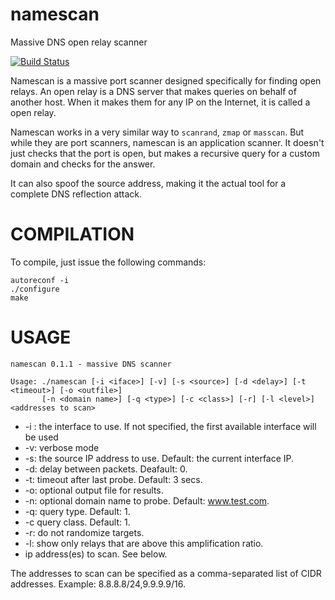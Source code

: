 
namescan
========

Massive DNS open relay scanner

[![Build Status](https://travis-ci.org/crondaemon/namescan.png?branch=master)](https://travis-ci.org/crondaemon/namescan)

Namescan is a massive port scanner designed specifically for finding open relays.
An open relay is a DNS server that makes queries on behalf of another host.
When it makes them for any IP on the Internet, it is called a open relay.

Namescan works in a very similar way to `scanrand`, `zmap` or `masscan`. But
while they are port scanners, namescan is an application scanner. It doesn't
just checks that the port is open, but makes a recursive query for a custom
domain and checks for the answer.

It can also spoof the source address, making it the actual tool for a complete
DNS reflection attack.

COMPILATION
===========
To compile, just issue the following commands:

    autoreconf -i
    ./configure
    make

USAGE
=====

    namescan 0.1.1 - massive DNS scanner

    Usage: ./namescan [-i <iface>] [-v] [-s <source>] [-d <delay>] [-t <timeout>] [-o <outfile>]
           [-n <domain name>] [-q <type>] [-c <class>] [-r] [-l <level>] <addresses to scan>

 * -i <iface>: the interface to use. If not specified, the first available interface will be used
 * -v: verbose mode
 * -s: the source IP address to use. Default: the current interface IP.
 * -d: delay between packets. Deafault: 0.
 * -t: timeout after last probe. Default: 3 secs.
 * -o: optional output file for results.
 * -n: optional domain name to probe. Default: www.test.com.
 * -q: query type. Default: 1.
 * -c query class. Default: 1.
 * -r: do not randomize targets.
 * -l: show only relays that are above this amplification ratio.
 * ip address(es) to scan. See below.

The addresses to scan can be specified as a comma-separated list of CIDR addresses.
Example: 8.8.8.8/24,9.9.9.9/16.
